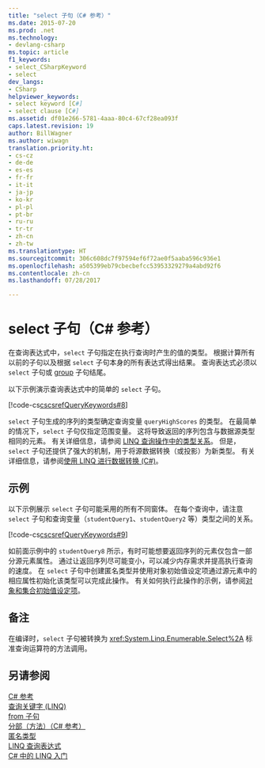 ```yaml
---
title: "select 子句（C# 参考）"
ms.date: 2015-07-20
ms.prod: .net
ms.technology:
- devlang-csharp
ms.topic: article
f1_keywords:
- select_CSharpKeyword
- select
dev_langs:
- CSharp
helpviewer_keywords:
- select keyword [C#]
- select clause [C#]
ms.assetid: df01e266-5781-4aaa-80c4-67cf28ea093f
caps.latest.revision: 19
author: BillWagner
ms.author: wiwagn
translation.priority.ht:
- cs-cz
- de-de
- es-es
- fr-fr
- it-it
- ja-jp
- ko-kr
- pl-pl
- pt-br
- ru-ru
- tr-tr
- zh-cn
- zh-tw
ms.translationtype: HT
ms.sourcegitcommit: 306c608dc7f97594ef6f72ae0f5aaba596c936e1
ms.openlocfilehash: a505399eb79cbecbefcc53953329279a4abd92f6
ms.contentlocale: zh-cn
ms.lasthandoff: 07/28/2017

---
```

# <a name="select-clause-c-reference"></a>select 子句（C# 参考）
在查询表达式中，`select` 子句指定在执行查询时产生的值的类型。 根据计算所有以前的子句以及根据 `select` 子句本身的所有表达式得出结果。 查询表达式必须以 `select` 子句或 [group](../../../csharp/language-reference/keywords/group-clause.md) 子句结尾。  
  
 以下示例演示查询表达式中的简单的 `select` 子句。  
  
 [!code-cs[cscsrefQueryKeywords#8](../../../csharp/language-reference/keywords/codesnippet/CSharp/select-clause_1.cs)]  
  
 `select` 子句生成的序列的类型确定查询变量 `queryHighScores` 的类型。 在最简单的情况下，`select` 子句仅指定范围变量。 这将导致返回的序列包含与数据源类型相同的元素。 有关详细信息，请参阅 [LINQ 查询操作中的类型关系](../../../csharp/programming-guide/concepts/linq/type-relationships-in-linq-query-operations.md)。 但是，`select` 子句还提供了强大的机制，用于将源数据转换（或投影）为新类型。 有关详细信息，请参阅[使用 LINQ 进行数据转换 (C#)](../../../csharp/programming-guide/concepts/linq/data-transformations-with-linq.md)。  
  
## <a name="example"></a>示例  
 以下示例展示 `select` 子句可能采用的所有不同窗体。 在每个查询中，请注意 `select` 子句和查询变量（`studentQuery1`、`studentQuery2` 等）类型之间的关系。  
  
 [!code-cs[cscsrefQueryKeywords#9](../../../csharp/language-reference/keywords/codesnippet/CSharp/select-clause_2.cs)]  
  
 如前面示例中的 `studentQuery8` 所示，有时可能想要返回序列的元素仅包含一部分源元素属性。 通过让返回序列尽可能变小，可以减少内存需求并提高执行查询的速度。 在 `select` 子句中创建匿名类型并使用对象初始值设定项通过源元素中的相应属性初始化该类型可以完成此操作。 有关如何执行此操作的示例，请参阅[对象和集合初始值设定项](../../../csharp/programming-guide/classes-and-structs/object-and-collection-initializers.md)。  
  
## <a name="remarks"></a>备注  
 在编译时，`select` 子句被转换为 <xref:System.Linq.Enumerable.Select%2A> 标准查询运算符的方法调用。  
  
## <a name="see-also"></a>另请参阅  
 [C# 参考](../../../csharp/language-reference/index.md)   
 [查询关键字 (LINQ)](../../../csharp/language-reference/keywords/query-keywords.md)   
 [from 子句](../../../csharp/language-reference/keywords/from-clause.md)   
 [分部（方法）（C# 参考）](../../../csharp/language-reference/keywords/partial-method.md)   
 [匿名类型](../../../csharp/programming-guide/classes-and-structs/anonymous-types.md)   
 [LINQ 查询表达式](../../../csharp/programming-guide/linq-query-expressions/index.md)   
 [C# 中的 LINQ 入门](../../../csharp/programming-guide/concepts/linq/getting-started-with-linq.md)

